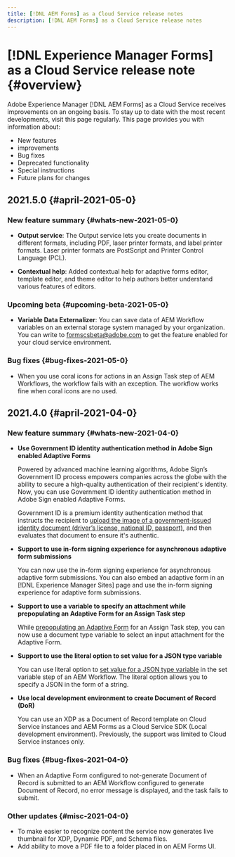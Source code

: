 ```yaml
---
title: [!DNL AEM Forms] as a Cloud Service release notes
description: [!DNL AEM Forms] as a Cloud Service release notes
---
```


# [!DNL Experience Manager Forms] as a Cloud Service release note {#overview}

Adobe Experience Manager [!DNL AEM Forms] as a Cloud Service receives improvements on an ongoing basis. To stay up to date with the most recent developments, visit this page regularly. This page provides you with information about:

* New features
* improvements
* Bug fixes
* Deprecated functionality
* Special instructions
* Future plans for changes

## 2021.5.0 {#april-2021-05-0}

### New feature summary {#whats-new-2021-05-0}

* **Output service**: The Output service lets you create documents in different formats, including PDF, laser printer formats, and label printer formats. Laser printer formats are PostScript and Printer Control Language (PCL).

* **Contextual help**: Added contextual help for adaptive forms editor, template editor, and theme editor to help authors better understand various features of editors.

### Upcoming beta {#upcoming-beta-2021-05-0}

* **Variable Data Externalizer**: You can save data of AEM Workflow variables on an external storage system managed by your organization. You can write to formscsbeta@adobe.com to get the feature enabled for your cloud service environment.

### Bug fixes {#bug-fixes-2021-05-0}

* When you use coral icons for actions in an Assign Task step of AEM Workflows, the workflow fails with an exception. The workflow works fine when coral icons are no used.

## 2021.4.0 {#april-2021-04-0}

### New feature summary {#whats-new-2021-04-0}

* **Use Government ID identity authentication method in Adobe Sign enabled Adaptive Forms**

  Powered by advanced machine learning algorithms, Adobe Sign’s Government ID process empowers companies across the globe with the ability to secure a high-quality authentication of their recipient's identity. Now, you can use Government ID identity authentication method in Adobe Sign enabled Adaptive Forms.

  Government ID is a premium identity authentication method that instructs the recipient to [upload the image of a government-issued identity document (driver’s license, national ID, passport)](https://helpx.adobe.com/in/sign/using/adobesign-authentication-government-id.html), and then evaluates that document to ensure it's authentic.

* **Support to use in-form signing experience for asynchronous adaptive form submissions**

  You can now use the in-form signing experience for asynchronous adaptive form submissions. You can also embed an adaptive form in an [!DNL Experience Manager Sites] page and use the in-form signing experience for adaptive form submissions.

* **Support to use a variable to specify an attachment while prepopulating an Adaptive Form for an Assign Task step**

  While [prepopulating an Adaptive Form](aem-forms-workflow-step-reference.md) for an Assign Task step, you can now use a document type variable to select an input attachment for the Adaptive Form.

* **Support to use the literal option to set value for a JSON type variable**

  You can use literal option to [set value for a JSON type variable](variable-in-aem-workflows.md) in the set variable step of an AEM Workflow. The literal option allows you to specify a JSON in the form of a string.

* **Use local development environment to create Document of Record (DoR)**

  You can use an XDP as a Document of Record template on Cloud Service instances and AEM Forms as a Cloud Service SDK (Local development environment). Previously, the support was limited to Cloud Service instances only.


### Bug fixes {#bug-fixes-2021-04-0}

* When an Adaptive Form configured to not-generate Document of Record is submitted to an AEM Workflow configured to generate Document of Record, no error message is displayed, and the task fails to submit.  

### Other updates {#misc-2021-04-0}

* To make easier to recognize content the service now generates live thumbnail for XDP, Dynamic PDF, and Schema files.
* Add ability to move a PDF file to a folder placed in on AEM Forms UI.
